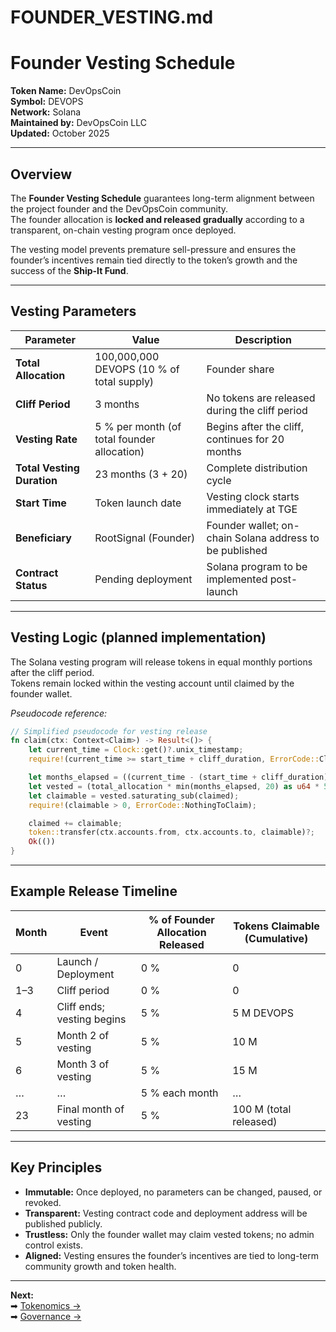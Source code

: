 # FOUNDER_VESTING.md

# Founder Vesting Schedule

**Token Name:** DevOpsCoin  
**Symbol:** DEVOPS  
**Network:** Solana  
**Maintained by:** DevOpsCoin LLC  
**Updated:** October 2025

---

## Overview

The **Founder Vesting Schedule** guarantees long-term alignment between the project founder and the DevOpsCoin community.  
The founder allocation is **locked and released gradually** according to a transparent, on-chain vesting program once deployed.

The vesting model prevents premature sell-pressure and ensures the founder’s incentives remain tied directly to the token’s growth and the success of the **Ship-It Fund**.

---

## Vesting Parameters

| Parameter                  | Value                                       | Description                                             |
| -------------------------- | ------------------------------------------- | ------------------------------------------------------- |
| **Total Allocation**       | 100,000,000 DEVOPS (10 % of total supply)   | Founder share                                           |
| **Cliff Period**           | 3 months                                    | No tokens are released during the cliff period          |
| **Vesting Rate**           | 5 % per month (of total founder allocation) | Begins after the cliff, continues for 20 months         |
| **Total Vesting Duration** | 23 months (3 + 20)                          | Complete distribution cycle                             |
| **Start Time**             | Token launch date                           | Vesting clock starts immediately at TGE                 |
| **Beneficiary**            | RootSignal (Founder)                        | Founder wallet; on-chain Solana address to be published |
| **Contract Status**        | Pending deployment                          | Solana program to be implemented post-launch            |

---

## Vesting Logic (planned implementation)

The Solana vesting program will release tokens in equal monthly portions after the cliff period.  
Tokens remain locked within the vesting account until claimed by the founder wallet.

_Pseudocode reference:_

```rust
// Simplified pseudocode for vesting release
fn claim(ctx: Context<Claim>) -> Result<()> {
    let current_time = Clock::get()?.unix_timestamp;
    require!(current_time >= start_time + cliff_duration, ErrorCode::CliffNotReached);

    let months_elapsed = ((current_time - (start_time + cliff_duration)) / SECONDS_PER_MONTH) as u8;
    let vested = (total_allocation * min(months_elapsed, 20) as u64 * 5) / 100;
    let claimable = vested.saturating_sub(claimed);
    require!(claimable > 0, ErrorCode::NothingToClaim);

    claimed += claimable;
    token::transfer(ctx.accounts.from, ctx.accounts.to, claimable)?;
    Ok(())
}
```

---

## Example Release Timeline

| Month | Event                      | % of Founder Allocation Released | Tokens Claimable (Cumulative) |
| ----- | -------------------------- | -------------------------------- | ----------------------------- |
| 0     | Launch / Deployment        | 0 %                              | 0                             |
| 1–3   | Cliff period               | 0 %                              | 0                             |
| 4     | Cliff ends; vesting begins | 5 %                              | 5 M DEVOPS                    |
| 5     | Month 2 of vesting         | 5 %                              | 10 M                          |
| 6     | Month 3 of vesting         | 5 %                              | 15 M                          |
| …     | …                          | 5 % each month                   | …                             |
| 23    | Final month of vesting     | 5 %                              | 100 M (total released)        |

---

## Key Principles

- **Immutable:** Once deployed, no parameters can be changed, paused, or revoked.
- **Transparent:** Vesting contract code and deployment address will be published publicly.
- **Trustless:** Only the founder wallet may claim vested tokens; no admin control exists.
- **Aligned:** Vesting ensures the founder’s incentives are tied to long-term community growth and token health.

---

**Next:**  
➡ [Tokenomics →](./TOKENOMICS.md)  
➡ [Governance →](./GOVERNANCE.md)
